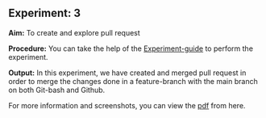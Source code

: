 ## Experiment: 3

**Aim:** To create and explore pull request

**Procedure:** You can take the help of the [Experiment-guide](https://lms.cuchd.in/mod/page/view.php?id=1572474) to perform the experiment.

**Output:** In this experiment, we have created and merged pull request in order to merge the changes done in a feature-branch with the main branch on both Git-bash and Github.

For more information and screenshots, you can view the [pdf](https://github.com/Tempestyash123456/practicals-in-Semester-4/blob/Git-and-Github/Exp3/22BDO10019_git_exp_three.pdf) from here.




